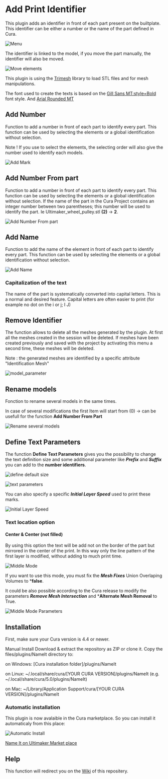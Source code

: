 # Add Print Identifier

This plugin adds an identifier in front of each part present on the builtplate. This identifier can be either a number or the name of the part defined in Cura.

![Menu](./images/menu.png)

The identifier is linked to the model, if you move the part manually, the identifier will also be moved.

![Move elements](./images/move_part.jpg)

This plugin is using the [Trimesh](https://github.com/mikedh/trimesh) library to load STL files and for mesh manipulations.

The font used to create the texts is based on the [Gill Sans MT:style=Bold](https://docs.microsoft.com/en-us/typography/font-list/gill-sans-mt) font style.
And [Arial Rounded MT](https://docs.microsoft.com/en-us/typography/font-list/arial-rounded-mt)


## Add Number

Function to add a number in front of each part to identify every part. This function can be used by selecting the elements or a global identification without selection. 

Note ! If you use to select the elements, the selecting order will also give the number used to identify each models.

![Add Mark](./images/AddMark.jpg)

## Add Number From part

Function to add a number in front of each part to identify every part. This function can be used by selecting the elements or a global identification without selection. If the name of the part in the Cura Project contains an integer number between two parentheses; this number will be used to identify the part. Ie Ultimaker_wheel_pulley.stl **(2)** -> **2**.

![Add Number From part](./images/from_part_name.png)


## Add Name

Function to add the name of the element in front of each part to identify every part. This function can be used by selecting the elements or a global identification without selection. 

![Add Name](./images/AddName.jpg)

### Capitalization of the text

The name of the part is systematically converted into capital letters. This is a normal and desired feature. Capital letters are often easier to print (for example no dot on the i or j; I J)

## Remove Identifier

The function allows to delete all the meshes generated by the plugin.  At first all the meshes created in the session will be deleted. If meshes have been created previously and saved with the project by activating this menu a second time, these meshes will be deleted.

Note : the generated meshes are identified by a specific attribute "Identification Mesh"

![model_parameter](./images/model_parameter.png)

## Rename models

Fonction to rename several models in the same times.

In case of several modifications  the first Item will start from (0)  -> can be usefull for the function **Add Number From Part** 

![Rename several models](./images/rename_list.png)

## Define Text Parameters

The function **Define Text Parameters** gives you the possibility to change the text definition size and some additional parameter like ***Prefix*** and ***Suffix*** you can add to the **number identifiers**.

![define default size](./images/text_parameters.jpg)

![text parameters](./images/parameters.png)

You can also specify a specific ***Initial Layer Speed*** used to print these marks.

![Initial Layer Speed](./images/initial_layer_speed.jpg)

### Text location option

#### Center & Center (not filled)

By using this option the text will be add not on the border of the part but mirrored in the center of the print. In this way only the line pattern of the first layer is modified, without adding to much print time.

![Middle Mode](./images/MiddleMode.jpg)
 
If you want to use this mode, you must fix the ***Mesh Fixes*** Union Overlaping Volumes to ***false**.

It could be also possible according to the Cura release to modify the parameters ***Remove Mesh Intersection***  and ***Alternate Mesh Removal** to True.


![Middle Mode Parameters](./images/MiddleModeParameters.jpg)


## Installation

First, make sure your Cura version is  4.4 or newer.

Manual Install Download & extract the repository as ZIP or clone it. Copy the files/plugins/NameIt directory to:

on Windows: [Cura installation folder]/plugins/NameIt

on Linux: ~/.local/share/cura/[YOUR CURA VERSION]/plugins/NameIt (e.g. ~/.local/share/cura/5.0/plugins/NameIt)

on Mac: ~/Library/Application Support/cura/[YOUR CURA VERSION]/plugins/NameIt

### Automatic installation
This plugin is now avalaible in the Cura marketplace. So you can install it automaticaly from this place:

![Automatic Install](./images/marketplace.jpg)

[Name It on Ultimaker Market place](https://marketplace.ultimaker.com/app/cura/plugins/5axes/NameIt)

## Help

This function will redirect you on the [Wiki](https://github.com/5axes/NameIt/wiki) of this repositery.
